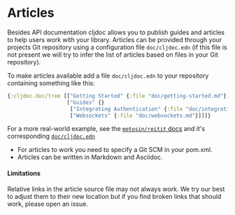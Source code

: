 # Articles

Besides API documentation cljdoc allows you to publish guides and
articles to help users work with your library. Articles can be
provided through your projects Git repository using a configuration
file `doc/cljdoc.edn` (if this file is not present we will try to
infer the list of articles based on files in your Git repository).

To make articles available add a file `doc/cljdoc.edn` to your
repository containing something like this:

```clojure
{:cljdoc.doc/tree [["Getting Started" {:file "doc/getting-started.md"}]
                   ["Guides" {}
                    ["Integrating Authentication" {:file "doc/integrating-auth.md"}]
                    ["Websockets" {:file "doc/websockets.md"}]]]}
```

For a more real-world example, see the [`metosin/reitit`
docs](https://cljdoc.xyz/d/metosin/reitit/0.1.0/doc/introduction/) and
it's corresponding
[`doc/cljdoc.edn`](https://github.com/metosin/reitit/blob/master/doc/cljdoc.edn)

- For articles to work you need to specify a Git SCM in your pom.xml.
- Articles can be written in Markdown and Asciidoc.

#### Limitations

Relative links in the article source file may not always work.
We try our best to adjust them to their new location but if you find
broken links that should work, please open an issue.
